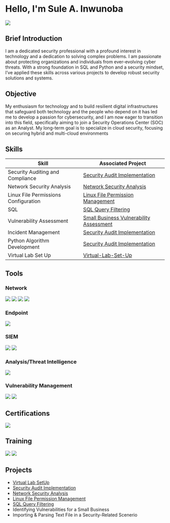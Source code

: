 # Hello, I'm Sule A. Inwunoba
<a href="https://linkedin.com/in/sule-inwunoba"><img src="https://img.shields.io/badge/-LinkedIn-0072b1?&style=for-the-badge&logo=linkedin&logoColor=white" /></a>

## Brief Introduction
I am a dedicated security professional with a profound interest in technology and a dedication to solving complex problems. I am passionate about protecting organizations and individuals from ever-evolving cyber threats. With a strong foundation in SQL and Python and a security mindset, I’ve applied these skills across various projects to develop robust security solutions and systems.

## Objective

My enthusiasm for technology and to build resilient digital infrastructures that safeguard both technology and the people who depend on it has led me to develop a passion for cybersecurity, and I am now eager to transition into this field, specifically aiming to join a Security Operations Center (SOC) as an Analyst.
My long-term goal is to specialize in cloud security, focusing on securing hybrid and multi-cloud environments

## Skills

| Skill                                      | Associated Project         |
|--------------------------------------------|----------------------------|
| Security Auditing and Compliance           | <a href="https://github.com/sule-inwunoba/Security-Audit-Implementation/blob/main/README.md">Security Audit Implementation</a>|
| Network Security Analysis                  | <a href="https://github.com/sule-inwunoba/Network-Security-Analysis/blob/main/README.md">Network Security Analysis</a>|
| Linux File Permissions Configuration       | <a href="https://github.com/sule-inwunoba/Linux-File-Permission-Management/blob/main/README.md">Linux File Permission Management</a>|
| SQL                                        | <a href="https://github.com/sule-inwunoba/SQL-Query-Filtering/blob/main/README.md">SQL Query Filtering</a>|
| Vulnerability Assessment                   | <a href="https://github.com/sule-inwunoba/Small-Business-Vulnerability-Assessment/blob/main/README.md">Small Business Vulnerability Assessment</a>|
| Incident Management                        | <a href="https://github.com/sule-inwunoba/Security-Audit-Implementation/blob/main/README.md">Security Audit Implementation</a>|
| Python Algorithm Development               | <a href="https://github.com/sule-inwunoba/Security-Audit-Implementation/blob/main/README.md">Security Audit Implementation</a>
| Virtual Lab Set Up                         | <a href="https://github.com/sule-inwunoba/Virtual Lab SetUp/blob/main/README.md">Virtual-Lab-Set-Up</a>|

## Tools

### Network
<div>
    <img src="https://img.shields.io/badge/-Wireshark-1679A7?&style=for-the-badge&logo=Wireshark&logoColor=white" />
    <img src="https://img.shields.io/badge/-Suricata-FC6C85?&style=for-the-badge&logo=Suricata&logoColor=white" />
    <img src="https://img.shields.io/badge/-OPNSense-FF6600?&style=for-the-badge&logo=OPNsense&logoColor=white" />
    <img src="https://img.shields.io/badge/-tcpdump-4EAA25?&style=for-the-badge&logo=GNU-Bash&logoColor=white" />
</div>

### Endpoint
<div>
    <img src="https://img.shields.io/badge/-Wazuh-5B96F7?&style=for-the-badge&logo=Wazuh&logoColor=white" />
</div>

### SIEM
<div>
    <img src="https://img.shields.io/badge/-Splunk-FF6600?&style=for-the-badge&logo=Splunk&logoColor=white" />
    <img src="https://img.shields.io/badge/-Chronicle-005571?&style=for-the-badge&logo=Google&logoColor=white" />
</div>

### Analysis/Threat Intelligence
<div>
    <img src="https://img.shields.io/badge/-VirusTotal-394EFF?&style=for-the-badge&logo=VirusTotal&logoColor=white" />
</div>

### Vulnerability Management
<div>
    <img src="https://img.shields.io/badge/-Qualys-ED1C24?&style=for-the-badge&logo=Qualys&logoColor=white" />
    <img src="https://img.shields.io/badge/-Nessus-00A4E4?&style=for-the-badge&logo=Tenable&logoColor=white" />
</div>

## Certifications
<div>
<img src="https://img.shields.io/badge/-Google_Cybersecurity_Certificate-FF0000?&style=for-the-badge&logo=Google&logoColor=white" />
</div>

## Training    
<img src="https://img.shields.io/badge/-Security%2B-007ACC?&style=for-the-badge&logo=CompTIA&logoColor=white" />
<img src="https://img.shields.io/badge/-Certified_in_Cybersecurity-4D4D4D?&style=for-the-badge&logo=ISC2&logoColor=white" />
</div>

## Projects
- <a href="https://github.com/sule-inwunoba/Virtual-Lab-Set-Up/blob/main/README.md">Virtual Lab SetUp</a>
- <a href="https://github.com/sule-inwunoba/Security-Audit-Implementation/blob/main/README.md">Security Audit Implementation</a>
- <a href="https://github.com/sule-inwunoba/Network-Security-Analysis/blob/main/README.md">Network Security Analysis</a>
- <a href="https://github.com/sule-inwunoba/Linux-File-Permission-Management/blob/main/README.md">Linux File Permission Management</a>
- <a href="https://github.com/sule-inwunoba/SQL-Query-Filtering/blob/main/README.md">SQL Query Filtering</a>
- Identifying Vulnerabilities for a Small Business
- Importing & Parsing Text File in a Security-Related Scenerio
